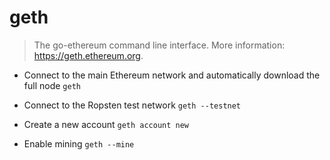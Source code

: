 # geth
> The go-ethereum command line interface.
> More information: <https://geth.ethereum.org>.

- Connect to the main Ethereum network and automatically download the full node
`geth`

- Connect to the Ropsten test network
`geth --testnet`

- Create a new account
`geth account new`

- Enable mining
`geth --mine`
